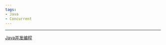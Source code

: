```yaml
---
tags:
- Java
- Concurrent
---
```

---
[Java并发编程](https://www.bilibili.com/video/BV16J411h7Rd/?vd_source=99b31898c1408d1d4c4fe207c39caefd)
